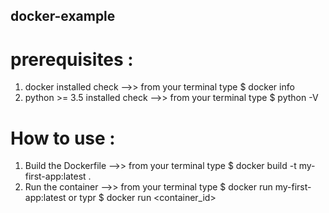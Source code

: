 ## docker-example

# prerequisites :
  1. docker installed
  check -->> from your terminal type $ docker info
  2. python >= 3.5 installed
  check -->> from your terminal type $ python -V

# How to use :
  1. Build the Dockerfile -->> 
  from your terminal type $ docker build -t my-first-app:latest .
  1. Run the container -->>
  from your terminal type $ docker run my-first-app:latest
  or typr $ docker run <container_id>

    
